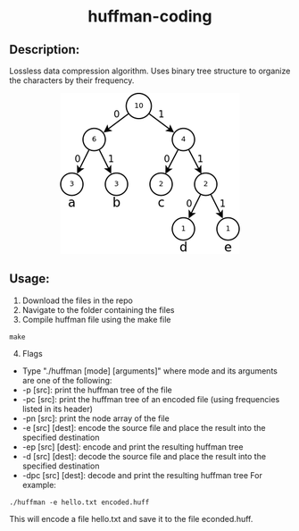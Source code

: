 <h1 align="center">huffman-coding</h1>

## Description:
Lossless data compression algorithm. Uses binary tree structure to organize the characters by their frequency.

<p align="center">
  <a href="https://en.wikipedia.org/wiki/Huffman_coding"><img src="./images/huffman.png"/></a>
</p>

## Usage:
1) Download the files in the repo
2) Navigate to the folder containing the files
3) Compile huffman file using the make file
```
make
```
4) Flags
* Type "./huffman [mode] [arguments]" where mode and its arguments are one of the following:
* -p [src]: print the huffman tree of the file
* -pc [src]: print the huffman tree of an encoded file (using frequencies listed in its header)
* -pn [src]: print the node array of the file
* -e [src] [dest]: encode the source file and place the result into the specified destination
* -ep [src] [dest]: encode and print the resulting huffman tree
* -d [src] [dest]: decode the source file and place the result into the specified destination
* -dpc [src] [dest]: decode and print the resulting huffman tree
For example:
```
./huffman -e hello.txt encoded.huff
```
This will encode a file hello.txt and save it to the file econded.huff.
